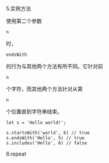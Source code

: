 5.实例方法

使用第二个参数

`n`

时，

`endsWith`

的行为与其他两个方法有所不同。它针对前

`n`

个字符，而其他两个方法针对从第

`n`

个位置直到字符串结束。

```
let s = 'Hello world!';

s.startsWith('world', 6) // true
s.endsWith('Hello', 5) // true
s.includes('Hello', 6) // false
```

6.repeat

